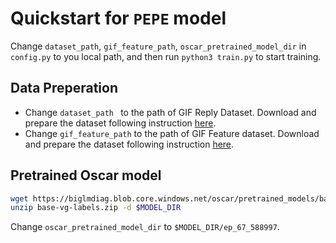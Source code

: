 # Quickstart for `PEPE` model
Change `dataset_path`, `gif_feature_path`, `oscar_pretrained_model_dir` in `config.py` to you local path, and then run `python3 train.py` to start training.

## Data Preperation

* Change `dataset_path ` to the path of GIF Reply Dataset. Download and prepare the dataset following instruction [here](../../../data/README.md).
* Change `gif_feature_path` to the path of GIF Feature dataset. Download and prepare the dataset following instruction [here](../../../data/README.md).

## Pretrained Oscar model
```bash
wget https://biglmdiag.blob.core.windows.net/oscar/pretrained_models/base-vg-labels.zip
unzip base-vg-labels.zip -d $MODEL_DIR
```
Change `oscar_pretrained_model_dir` to `$MODEL_DIR/ep_67_588997`.
